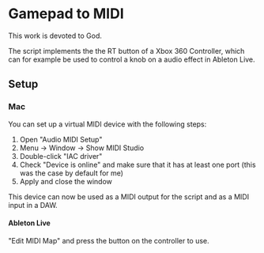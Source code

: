 # Gamepad to MIDI

This work is devoted to God.

The script implements the the RT button of a Xbox 360 Controller,
which can for example be used to control a knob on a audio effect in
Ableton Live.

## Setup

### Mac

You can set up a virtual MIDI device with the following steps:

1. Open "Audio MIDI Setup"
2. Menu -> Window -> Show MIDI Studio
3. Double-click "IAC driver"
4. Check "Device is online" and make sure that it has at least one port (this was the case by default for me)
5. Apply and close the window

This device can now be used as a MIDI output
for the script and as a MIDI input in a DAW.

#### Ableton Live

"Edit MIDI Map" and press the button on the controller to use.
